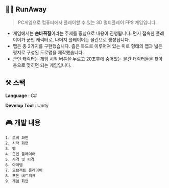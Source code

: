 ## 🏃‍♂️ RunAway
 
> PC게임으로 컴퓨터에서 플레이할 수 있는 3D 멀티플레이 FPS 게임입니다. 

- 게임에서는 **숨바꼭질**이라는 주제를 중심으로 내용이 진행됩니다. 먼저 접속한 플레이어가 군인 캐릭터로, 나머지 플레이어는 물건으로 생성됩니다. 
- 맵은 총 2가지를 구현했습니다. 좁은 복도로 이루어져 있는 미로 형태의 맵과 넓은 평지로 구성된 도로맵을 제작했습니다. 
- 군인 캐릭터는 게임 시작 버튼을 누르고 20초후에 숨어있는 물건 캐릭터들을 찾아 총으로 맞히면 되는 게임입니다. 


## ⚒️ 스택
**Language** : C#

**Develop Tool** : Unity

## 🎮 개발 내용
```
1. 로비 화면
2. 시작 화면
3. 맵
4. 군인 플레이어 
5. 사격 및 피격
6. 아이템
7. 오브젝트 플레이어
8. 포톤 네트워크
9. 게임 화면
```

